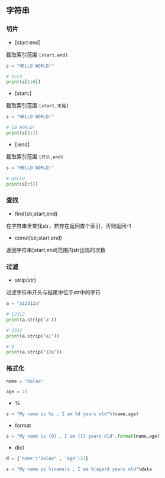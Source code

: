 <!--
 * @Description: 
 * @Version: 1.0
 * @Author: DaLao
 * @Email: dalao_li@163.com
 * @Date: 2021-12-01 20:37:22
 * @LastEditors: dalao
 * @LastEditTime: 2022-04-03 21:55:17
-->


## 字符串


### 切片

- [start:end]

截取索引范围 `[start,end)`

```py
s = "HELLO WORLD!"

# ELLO
print(s[1:6])
```

- [start:]
  
截取索引范围 `[start,末尾]`

```py
s = "HELLO WORLD!"

# LO WORLD!
print(s[3:])
```

- [:end]

截取索引范围 `[开头,end)`

```py
s = "HELLO WORLD!"

# HELLO
print(s[:5])
```


### 查找

- find(str,start,end)

在字符串里查找str，若存在返回首个索引，否则返回-1


- conut(str,start,end)

返回字符串[start,end]范围内str出现的次数



### 过滤

- strip(str)

过滤字符串开头与结尾中位于str中的字符

```py
a = "a12312a"

# 12312
print(a.strip('a'))

# 2312
print(a.strip("a1"))

# 3
print(a.strip("12a"))
```


### 格式化

```py
name = "Dalao"

age = 21
```

- %

```py
s = "My name is %s , I am %d years old"%(name,age)
```

- format

```py
s = "My name is {0} , I am {1} years old".format(name,age)
```

- dict

```py
d = {'name':"Dalao" , 'age':21}

s = "My name is %(name)s , I am %(age)d years old"%data
```